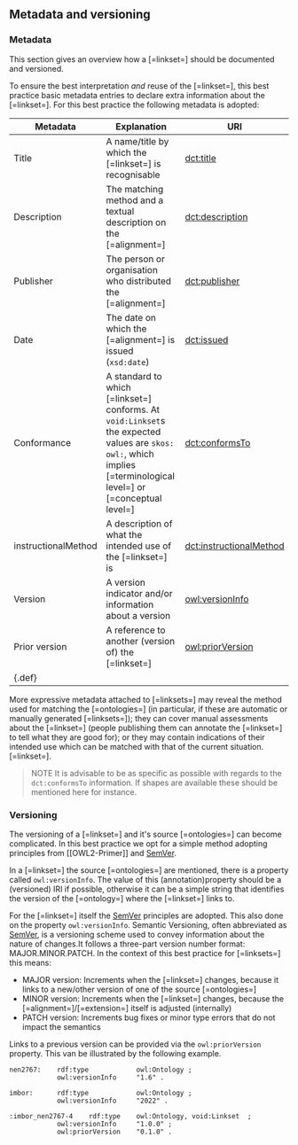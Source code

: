 ## Metadata and versioning

### Metadata

This section gives an overview how a [=linkset=] should be documented and versioned.

To ensure the best interpretation _and_ reuse of the [=linkset=], this best practice basic metadata entries to declare extra information about the [=linkset=]. For this best practice the following metadata is adopted:

| Metadata            | Explanation                                                                                                                                                         | URI                                                                     |
|---------------------|---------------------------------------------------------------------------------------------------------------------------------------------------------------------|-------------------------------------------------------------------------|
| Title               | A name/title by which the [=linkset=] is recognisable                                                                                                               | [dct:title](http://purl.org/dc/terms/title)                             |
| Description         | The matching method and a textual description on the [=alignment=]                                                                                                  | [dct:description](http://purl.org/dc/terms/description)                 |
| Publisher           | The person or organisation who distributed the [=alignment=]                                                                                                        | [dct:publisher](http://purl.org/dc/terms/publisher)                     |
| Date                | The date on which the [=alignment=] is issued (`xsd:date`)                                                                                                          | [dct:issued](http://purl.org/dc/terms/issued)                           |
| Conformance         | A standard to which [=linkset=] conforms. At `void:Linkset`s the expected values are `skos:` `owl:`, which implies [=terminological level=] or [=conceptual level=] | [dct:conformsTo](http://purl.org/dc/terms/conformsTo)                   |
| instructionalMethod | A description of what the intended use of the [=linkset=] is                                                                                                        | [dct:instructionalMethod](http://purl.org/dc/terms/instructionalMethod) |
| Version             | A version indicator and/or information about a version                                                                                                              | [owl:versionInfo](http://www.w3.org/2002/07/owl#versionInfo)            |
| Prior version       | A reference to another (version of) the [=linkset=]                                                                                                                 | [owl:priorVersion](http://www.w3.org/2002/07/owl#PriorVersion)          |
| {.def}      |

More expressive metadata attached to [=linksets=] may reveal the method used for matching the [=ontologies=] (in particular, if these are automatic or manually generated [=linksets=]); they can cover manual assessments about the [=linkset=] (people publishing them can annotate the [=linkset=] to tell what they are good for); or they may contain indications of their intended use which can be matched with that of the current situation.[=linkset=].

> NOTE
> It is advisable to be as specific as possible with regards to the `dct:conformsTo` information. If shapes are available these should be mentioned here for instance.

### Versioning

The versioning of a [=linkset=] and it's source [=ontologies=] can become complicated. In this best practice we opt for a simple method adopting principles from [[OWL2-Primer]] and [SemVer][SemVer]. 

In a [=linkset=] the source [=ontologies=] are mentioned, there is a property called `owl:versionInfo`. The value of this (annotation)property should be a (versioned) IRI if possible, otherwise it can be a simple string that identifies the version of the [=ontology=] where the [=linkset=] links to.

For the [=linkset=] itself the [SemVer][SemVer] principles are adopted. This also done on the property `owl:versionInfo`. Semantic Versioning, often abbreviated as [SemVer][SemVer], is a versioning scheme used to convey information about the nature of changes.It follows a three-part version number format: MAJOR.MINOR.PATCH. In the context of this best practice for [=linksets=] this means: 

* MAJOR version: Increments when the [=linkset=] changes, because it links to a new/other version of one of the source [=ontologies=]
* MINOR version: Increments when the [=linkset=] changes, because the [=alignment=]/[=extension=] itself is adjusted (internally)
* PATCH version: Increments bug fixes or minor type errors that do not impact the semantics

Links to a previous version can be provided via the `owl:priorVersion` property. This van be illustrated by the following example.

```turtle
nen2767:    rdf:type            owl:Ontology ;
            owl:versionInfo     "1.6" .

imbor:      rdf:type            owl:Ontology ;
            owl:versionInfo     "2022" .    

:imbor_nen2767-4    rdf:type    owl:Ontology, void:Linkset  ;
            owl:versionInfo     "1.0.0" ;
            owl:priorVersion    "0.1.0" .
```

[SemVer]: https://semver.org/